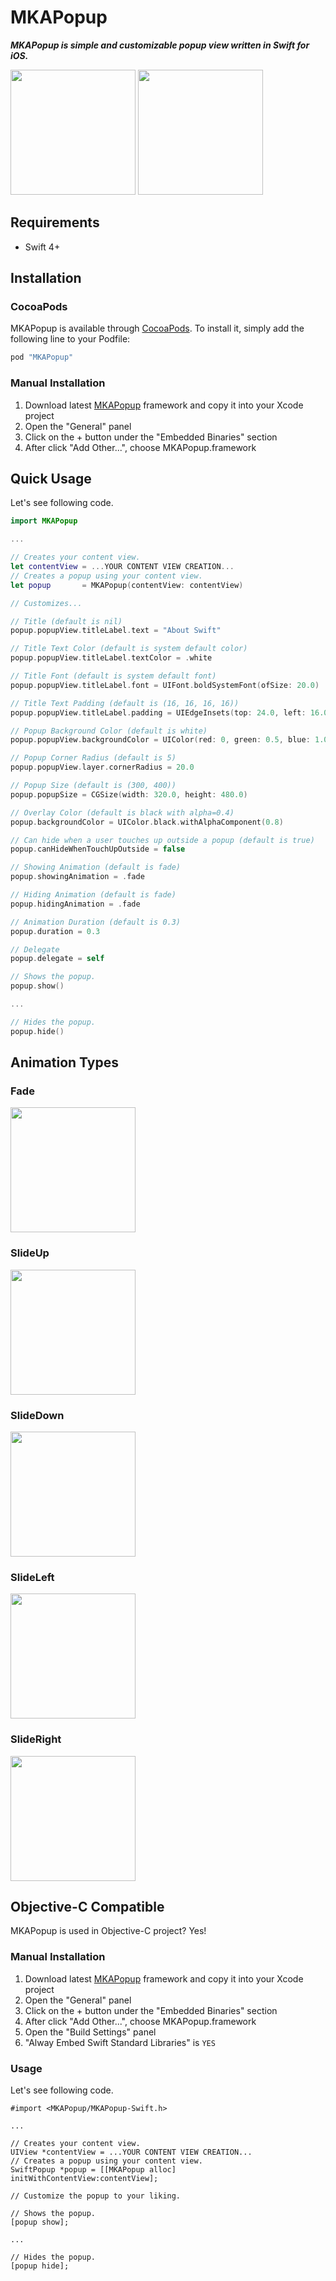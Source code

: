 MKAPopup
===

***MKAPopup is simple and customizable popup view written in Swift for iOS.***

<img src="./README/popup1.gif" width="200"/>
<img src="./README/popup2.gif" width="200"/>

## Requirements

- Swift 4+

## Installation

### CocoaPods

MKAPopup is available through [CocoaPods](http://cocoapods.org). To install
it, simply add the following line to your Podfile:

```ruby
pod "MKAPopup"
```

### Manual Installation

1. Download latest [MKAPopup](https://github.com/HituziANDO/MKAPopup/releases) framework and copy it into your Xcode project
1. Open the "General" panel
1. Click on the + button under the "Embedded Binaries" section
1. After click "Add Other...", choose MKAPopup.framework


## Quick Usage

Let's see following code.

```swift
import MKAPopup

...

// Creates your content view.
let contentView = ...YOUR CONTENT VIEW CREATION...
// Creates a popup using your content view.
let popup       = MKAPopup(contentView: contentView)

// Customizes...

// Title (default is nil)
popup.popupView.titleLabel.text = "About Swift"

// Title Text Color (default is system default color)
popup.popupView.titleLabel.textColor = .white

// Title Font (default is system default font)
popup.popupView.titleLabel.font = UIFont.boldSystemFont(ofSize: 20.0)

// Title Text Padding (default is (16, 16, 16, 16))
popup.popupView.titleLabel.padding = UIEdgeInsets(top: 24.0, left: 16.0, bottom: 24.0, right: 16.0)

// Popup Background Color (default is white)
popup.popupView.backgroundColor = UIColor(red: 0, green: 0.5, blue: 1.0, alpha: 1.0)

// Popup Corner Radius (default is 5)
popup.popupView.layer.cornerRadius = 20.0

// Popup Size (default is (300, 400))
popup.popupSize = CGSize(width: 320.0, height: 480.0)

// Overlay Color (default is black with alpha=0.4)
popup.backgroundColor = UIColor.black.withAlphaComponent(0.8)

// Can hide when a user touches up outside a popup (default is true)
popup.canHideWhenTouchUpOutside = false

// Showing Animation (default is fade)
popup.showingAnimation = .fade

// Hiding Animation (default is fade)
popup.hidingAnimation = .fade

// Animation Duration (default is 0.3)
popup.duration = 0.3

// Delegate
popup.delegate = self

// Shows the popup.
popup.show()

...

// Hides the popup.
popup.hide()
```

## Animation Types

### Fade

<img src="./README/popup_fade.gif" width="200"/>

### SlideUp

<img src="./README/popup_slideup.gif" width="200"/>

### SlideDown

<img src="./README/popup_slidedown.gif" width="200"/>

### SlideLeft

<img src="./README/popup_slideleft.gif" width="200"/>

### SlideRight

<img src="./README/popup_slideright.gif" width="200"/>

## Objective-C Compatible

MKAPopup is used in Objective-C project?
Yes!

### Manual Installation

1. Download latest [MKAPopup](https://github.com/HituziANDO/MKAPopup/releases) framework and copy it into your Xcode project
1. Open the "General" panel
1. Click on the + button under the "Embedded Binaries" section
1. After click "Add Other...", choose MKAPopup.framework
1. Open the "Build Settings" panel
1. "Alway Embed Swift Standard Libraries" is `YES`

### Usage

Let's see following code.

```objc
#import <MKAPopup/MKAPopup-Swift.h>

...

// Creates your content view.
UIView *contentView = ...YOUR CONTENT VIEW CREATION...
// Creates a popup using your content view.
SwiftPopup *popup = [[MKAPopup alloc] initWithContentView:contentView];

// Customize the popup to your liking.

// Shows the popup.
[popup show];

...

// Hides the popup.
[popup hide];
```

